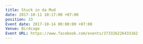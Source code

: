 ```yaml
---
title: Stuck in da Mud
date: 2017-10-11 10:17:00 +07:00
position: 33
Event date: 2017-10-14 00:00:00 +07:00
Venue: Birdcage
Event URL: https://www.facebook.com/events/373326226433162
---
```


